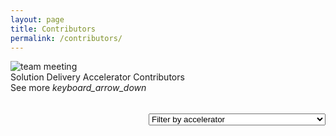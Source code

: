 ```yaml
---
layout: page
title: Contributors
permalink: /contributors/
---
```


<!-- TODO: Loading the methods to get contributors  -->
<script src="/scripts/script-getcontributors.js" type="text/javascript"></script>

<!--HTML for the Contributors page-->
<div class="container-fluid">
    <img src="{{site.baseurl}}/images/contributors/CLO20b_Preeti_team_meeting_002.jpg" alt="team meeting">
    <div class="title">Solution Delivery Accelerator Contributors</div>
    <div class="custom-select" style="margin-top: 50px; float:right">
      <select id="id-filter-accelerators" class="toolkit-select" onchange="if (this.selectedIndex) filterContributors();">
        <option value="-1" selected hidden disabled>Filter by accelerator</option>
        <option value="all">All</option>
        <option value="dstoolkit-anomaly-detection-ijungle">dstoolkit-anomaly-detection-ijungle</option>
        <option value="dstoolkit-classification-solution-accelerator">dstoolkit-classification-solution-accelerator</option>
        <option value="cai-advanced-processing-service">cai-advanced-processing-service</option>
        <option value="glue">glue</option>
        <option value="dstoolkit-mlops-base">dstoolkit-mlops-base</option>
        <option value="dstoolkit-ml-ops-for-databricks">dstoolkit-ml-ops-for-databricks</option>
        <option value="dstoolkit-objectdetection-tensorflow-azureml">dstoolkit-objectdetection-tensorflow-azureml</option>
        <option value="verseagility">verseagility</option>
        <option value="dstoolkit-vitastic">dstoolkit-vitastic</option>
        <option value="dstoolkit-km-solution-accelerator">dstoolkit-km-solution-accelerator</option>
      </select>
    </div>
    <div id="id-contributors-list" class="contributors-list">
    </div>
    <div class="subtitle borders" style="margin-top:0px">
        <div class="see-more">
            <span>See more</span>
            <i class="material-icons" style="margin-bottom:0px">keyboard_arrow_down</i>
        </div>
    </div>
</div>

<!--TODO: Script to update contributors dynamically-->
<script>
    //static list of repos
    const listRepos = ["dstoolkit-anomaly-detection-ijungle",
        "dstoolkit-classification-solution-accelerator",
        "cai-advanced-processing-service",
        "glue",
        "dstoolkit-mlops-base",
        "dstoolkit-ml-ops-for-databricks",
        "dstoolkit-objectdetection-tensorflow-azureml",
        "verseagility",
        "dstoolkit-km-solution-accelerator",
        "dstoolkit-vitastic"];

    var logContributorsAdded = [];
    var arrayContributors = [];

    showAllContributors();

    function showAllContributors() {
        var htmlContributors = ``;
        for (let i = 0; i < listRepos.length; i++) {
            GetHtmlListContributorsForAllRepos(listRepos[i], function(parsed) {
                document.getElementById("id-contributors-list").innerHTML += parsed;
            });
        }   
    
    } 

    function filterContributors() {
        //check what the current selection is
        var filter = document.getElementById("id-filter-accelerators");
        var currentSelection  = filter.options[filter.selectedIndex].value;
        githubAliasArray = [];
        document.getElementById("id-contributors-list").innerHTML = "";
        if(currentSelection === 'all') {
            filterAllContributors();
        }
        else {
            filterContributorsByCategory(currentSelection);
        }
    }

    function filterAllContributors() {
        var parsedToHtml = ``;
        githubFilteredContributorsArray.forEach(e => {
            parsedToHtml += 
                `<div class="col-6 col-sm-6 col-md-4 col-lg-4 col-xl-4 col-xxl-3">
                    <img src="${e.contributorAvatarURL}" alt="Photo of contributor ${e.githubAlias}">
                    <div class="contributor-name">${e.githubAlias}</div>
                </div>`;
        });
        document.getElementById("id-contributors-list").innerHTML += parsedToHtml;
    }

    function filterContributorsByCategory(repo) {
        var parsedToHtml = ``;
        githubContributorsArray.forEach(e => {
            if(e.repo === repo) {
                parsedToHtml += 
                    `<div class="col-6 col-sm-6 col-md-4 col-lg-4 col-xl-4 col-xxl-3">
                        <img src="${e.contributorAvatarURL}" alt="Photo of contributor ${e.githubAlias}">
                        <div class="contributor-name">${e.githubAlias}</div>
                    </div>`;
            }
        });
        document.getElementById("id-contributors-list").innerHTML += parsedToHtml;

    }


</script>